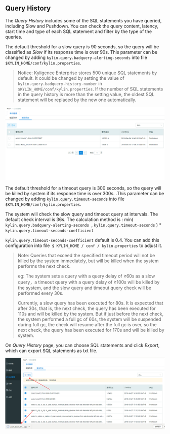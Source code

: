## Query History

The *Query History* includes some of the SQL statements you have queried, including Slow and Pushdown. You can check the query content, latency, start time and type of each SQL statement and filter by the type of the queries.

The default threshold for a slow query is 90 seconds, so the query will be classified as *Slow* if its response time is over 90s. This parameter can be changed by adding `kylin.query.badquery-alerting-seconds` into file `$KYLIN_HOME/conf/kylin.properties`.

> Notice: Kyligence Enterprise stores 500 unique SQL statements by default. It could be changed by setting the value of `kylin.query.badquery-history-number` in `$KYLIN_HOME/conf/kylin.properties`. If the number of SQL statements in the query history is more than the setting value, the oldest SQL statement will be replaced by the new one automatically.

![Query History](images/query_history/query_history.en.png)

The default threshold for a timeout query is 300 seconds, so the query will be killed by system if its response time is over 300s. .This parameter can be changed by adding `kylin.query.timeout-seconds` into file `$KYLIN_HOME/conf/kylin.properties`.

The system will check the slow query and timeout query at intervals. The default check interval is 36s. The calculation method is : min( `kylin.query.badquery-alerting-seconds `, `kylin.query.timeout-seconds` ) \* `kylin.query.timeout-seconds-coefficient`

`kylin.query.timeout-seconds-coefficient` default is 0.4. You can add this configuration into file` $ KYLIN_HOME / conf / kylin.properties` to adjust it.

> Note: Queries that exceed the specified timeout period will not be killed by the system immediately, but will be killed when the system performs the next check.
>
> eg: The system sets a query with a query delay of ≥60s as a slow query，a timeout query with a query delay of ≥100s will be killed by the system, and the slow query and timeout query check will be performed every 30s.
>
> Currently, a slow query has been executed for 80s. It is expected that after 30s, that is, the next check, the query has been executed for 110s and will be killed by the system. But if just before the next check, the system performed a full gc of 60s, the system will be suspended during full gc, the check will resume after the full gc is over, so the next check, the query has been executed for 170s and will be killed by system.



On *Query History* page, you can choose SQL statements and click *Export*, which can export SQL statements as txt file.

![Export query history](images/query_history/query_download.en.png)

